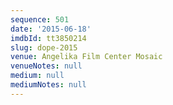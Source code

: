 ```yaml
---
sequence: 501
date: '2015-06-18'
imdbId: tt3850214
slug: dope-2015
venue: Angelika Film Center Mosaic
venueNotes: null
medium: null
mediumNotes: null
---
```


